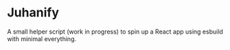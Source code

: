 # Juhanify

A small helper script (work in progress) to spin up a React app using esbuild with minimal everything.